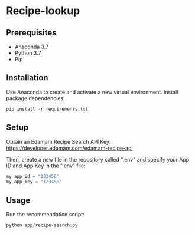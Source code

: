 # Recipe-lookup

## Prerequisites

- Anaconda 3.7
- Python 3.7
- Pip

## Installation

Use Anaconda to create and activate a new virtual environment.
Install package dependencies:

```py
pip install -r requirements.txt
```

## Setup
Obtain an Edamam Recipe Search API Key: https://developer.edamam.com/edamam-recipe-api

Then, create a new file in the repository called ".env" and specify your App ID and App Key in the ".env" file:

```py
my_app_id = "123456"
my_app_key = "123456"
```

## Usage

Run the recommendation script:

```py
python app/recipe-search.py
```